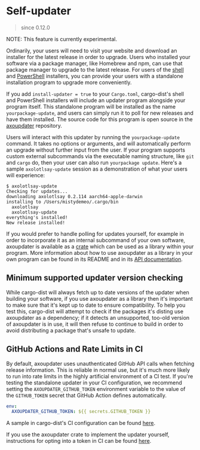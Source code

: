 # Self-updater

> since 0.12.0

NOTE: This feature is currently experimental.

Ordinarily, your users will need to visit your website and download an installer for the latest release in order to upgrade. Users who installed your software via a package manager, like Homebrew and npm, can use that package manager to upgrade to the latest release. For users of the [shell] and [PowerShell] installers, you can provide your users with a standalone installation program to upgrade more conveniently.

If you add `install-updater = true` to your `Cargo.toml`, cargo-dist's shell and PowerShell installers will include an updater program alongside your program itself. This standalone program will be installed as the name `yourpackage-update`, and users can simply run it to poll for new releases and have them installed. The source code for this program is open source in the [axoupdater] repository.

Users will interact with this updater by running the `yourpackage-update` command. It takes no options or arguments, and will automatically perform an upgrade without further input from the user. If your program supports custom external subcommands via the executable naming structure, like `git` and `cargo` do, then your user can also run `yourpackage update`. Here's a sample `axolotlsay-update` session as a demonstration of what your users will experience:

```
$ axolotlsay-update
Checking for updates...
downloading axolotlsay 0.2.114 aarch64-apple-darwin
installing to /Users/mistydemeo/.cargo/bin
  axolotlsay
  axolotlsay-update
everything's installed!
New release installed!
```

If you would prefer to handle polling for updates yourself, for example in order to incorporate it as an internal subcommand of your own software, axoupdater is available as a [crate] which can be used as a library within your program. More information about how to use axoupdater as a library in your own program can be found in its README and in its [API documentation][axoupdater-docs].

## Minimum supported updater version checking

While cargo-dist will always fetch up to date versions of the updater when building your software, if you use axoupdater as a library then it's important to make sure that it's kept up to date to ensure compatibility. To help you test this, cargo-dist will attempt to check if the packages it's disting use axoupdater as a dependency; if it detects an unsupported, too-old version of axoupdater is in use, it will then refuse to continue to build in order to avoid distributing a package that's unsafe to update.

## GitHub Actions and Rate Limits in CI

By default, axoupdater uses unauthenticated GitHub API calls when fetching release information. This is reliable in normal use, but it's much more likely to run into rate limits in the highly artificial environment of a CI test. If you're testing the standalone updater in your CI configuration, we recommend setting the `AXOUPDATER_GITHUB_TOKEN` environment variable to the value of the `GITHUB_TOKEN` secret that GitHub Action defines automatically.

```yaml
env:
  AXOUPDATER_GITHUB_TOKEN: ${{ secrets.GITHUB_TOKEN }}
```

A sample in cargo-dist's CI configuration can be found [here][cargo-dist-ci-config].

If you use the axoupdater crate to implement the updater yourself, instructions for opting into a token in CI can be found [here][axoupdater-token-docs].

[axoupdater]: https://github.com/axodotdev/axoupdater
[axoupdater-docs]: https://docs.rs/axoupdater/
[axoupdater-token-docs]: https://github.com/axodotdev/axoupdater?tab=readme-ov-file#github-actions-and-rate-limits-in-ci
[cargo-dist-ci-config]: https://github.com/axodotdev/cargo-dist/blob/80f2e19e5aa79b7b1f64beb62ceb07aa71566707/.github/workflows/ci.yml#L82-L85
[crate]: https://crates.io/crates/axoupdater
[shell]: ./shell.md
[PowerShell]: ./powershell.md
